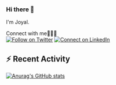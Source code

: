 ### Hi there 👋

I'm Joyal.

Connect with me🧑🏼‍💻 </br>
[![Follow on Twitter](https://img.shields.io/badge/--twitter?label=Twitter&logo=Twitter&style=social)](https://twitter.com/joyalDev) [![Connect on LinkedIn](https://img.shields.io/badge/--linkedin?label=LinkedIn&logo=LinkedIn&style=social)](https://www.linkedin.com/in/joyal-raphel-588760191/)

## :zap: Recent Activity

<!--START_SECTION:activity-->

<!--
**joyal007/joyal007** is a ✨ _special_ ✨ repository because its `README.md` (this file) appears on your GitHub profile.

Here are some ideas to get you started:

- 🔭 I’m currently working on ...
- 🌱 I’m currently learning ...
- 👯 I’m looking to collaborate on ...
- 🤔 I’m looking for help with ...
- 💬 Ask me about ...
- 📫 How to reach me: ...
- 😄 Pronouns: ...
- ⚡ Fun fact: ...
-->

[![Anurag's GitHub stats](https://github-readme-stats.vercel.app/api?username=joyal007&count_private=true&theme=dark)](https://github.com/anuraghazra/github-readme-stats)
